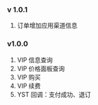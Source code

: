 ### v 1.0.1
1. 订单增加应用渠道信息

### v1.0.0
1. VIP 信息查询
2. VIP 价格面板查询
3. VIP 购买
4. VIP 续费
5. YST 回调：支付成功、退订
